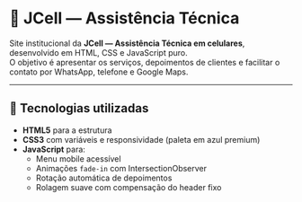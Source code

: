 # 📱 JCell — Assistência Técnica

Site institucional da **JCell — Assistência Técnica em celulares**, desenvolvido em HTML, CSS e JavaScript puro.  
O objetivo é apresentar os serviços, depoimentos de clientes e facilitar o contato por WhatsApp, telefone e Google Maps.

---

## 🚀 Tecnologias utilizadas
- **HTML5** para a estrutura
- **CSS3** com variáveis e responsividade (paleta em azul premium)
- **JavaScript** para:
  - Menu mobile acessível
  - Animações `fade-in` com IntersectionObserver
  - Rotação automática de depoimentos
  - Rolagem suave com compensação do header fixo
